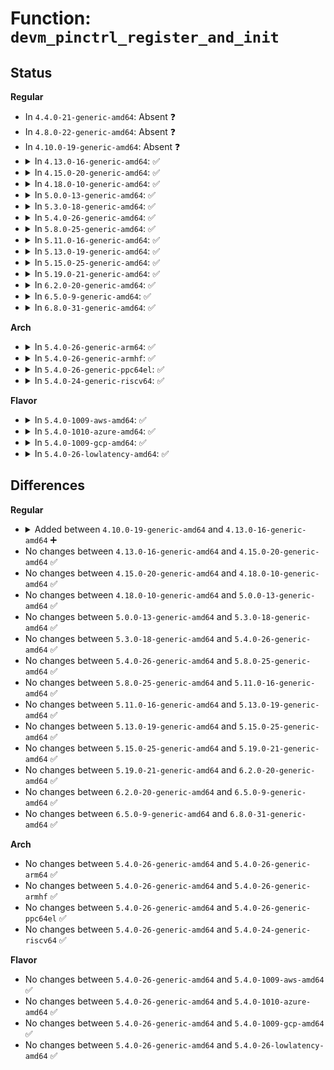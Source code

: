 # Function: <code>devm_pinctrl_register_and_init</code>

## Status
<b>Regular</b>
<ul>
<li>
In <code>4.4.0-21-generic-amd64</code>: Absent ❓
</li>
<li>
In <code>4.8.0-22-generic-amd64</code>: Absent ❓
</li>
<li>
In <code>4.10.0-19-generic-amd64</code>: Absent ❓
</li>
<li>
<details>
<summary>In <code>4.13.0-16-generic-amd64</code>: ✅</summary>

```c
int devm_pinctrl_register_and_init(struct device * dev, struct pinctrl_desc * pctldesc, void * driver_data, struct pinctrl_dev * * pctldev)
```

```json
{
  "name": "devm_pinctrl_register_and_init",
  "collision_type": "Unique Global",
  "inline_type": "No",
  "funcs": [
    {
      "addr": 18446744071583626832,
      "name": "devm_pinctrl_register_and_init",
      "external": true,
      "loc": "drivers/pinctrl/core.c:2236",
      "file": "drivers/pinctrl/core.c",
      "inline": "seen, unknown",
      "caller_inline": [],
      "caller_func": []
    }
  ],
  "symbols": [
    {
      "addr": 18446744071583626832,
      "name": "devm_pinctrl_register_and_init",
      "section": ".text",
      "bind": "STB_GLOBAL",
      "size": 177
    }
  ]
}
```
</details>
</li>
<li>
<details>
<summary>In <code>4.15.0-20-generic-amd64</code>: ✅</summary>

```c
int devm_pinctrl_register_and_init(struct device * dev, struct pinctrl_desc * pctldesc, void * driver_data, struct pinctrl_dev * * pctldev)
```

```json
{
  "name": "devm_pinctrl_register_and_init",
  "collision_type": "Unique Global",
  "inline_type": "No",
  "funcs": [
    {
      "addr": 18446744071583872944,
      "name": "devm_pinctrl_register_and_init",
      "external": true,
      "loc": "drivers/pinctrl/core.c:2245",
      "file": "drivers/pinctrl/core.c",
      "inline": "seen, unknown",
      "caller_inline": [],
      "caller_func": [
        "drivers/pinctrl/pinctrl-sx150x.c:sx150x_probe"
      ]
    }
  ],
  "symbols": [
    {
      "addr": 18446744071583872944,
      "name": "devm_pinctrl_register_and_init",
      "section": ".text",
      "bind": "STB_GLOBAL",
      "size": 177
    }
  ]
}
```
</details>
</li>
<li>
<details>
<summary>In <code>4.18.0-10-generic-amd64</code>: ✅</summary>

```c
int devm_pinctrl_register_and_init(struct device * dev, struct pinctrl_desc * pctldesc, void * driver_data, struct pinctrl_dev * * pctldev)
```

```json
{
  "name": "devm_pinctrl_register_and_init",
  "collision_type": "Unique Global",
  "inline_type": "No",
  "funcs": [
    {
      "addr": 18446744071584073552,
      "name": "devm_pinctrl_register_and_init",
      "external": true,
      "loc": "drivers/pinctrl/core.c:2194",
      "file": "drivers/pinctrl/core.c",
      "inline": "seen, unknown",
      "caller_inline": [],
      "caller_func": [
        "drivers/pinctrl/pinctrl-sx150x.c:sx150x_probe"
      ]
    }
  ],
  "symbols": [
    {
      "addr": 18446744071584073552,
      "name": "devm_pinctrl_register_and_init",
      "section": ".text",
      "bind": "STB_GLOBAL",
      "size": 177
    }
  ]
}
```
</details>
</li>
<li>
<details>
<summary>In <code>5.0.0-13-generic-amd64</code>: ✅</summary>

```c
int devm_pinctrl_register_and_init(struct device * dev, struct pinctrl_desc * pctldesc, void * driver_data, struct pinctrl_dev * * pctldev)
```

```json
{
  "name": "devm_pinctrl_register_and_init",
  "collision_type": "Unique Global",
  "inline_type": "No",
  "funcs": [
    {
      "addr": 18446744071584157776,
      "name": "devm_pinctrl_register_and_init",
      "external": true,
      "loc": "drivers/pinctrl/core.c:2222",
      "file": "drivers/pinctrl/core.c",
      "inline": "seen, unknown",
      "caller_inline": [],
      "caller_func": [
        "drivers/pinctrl/pinctrl-sx150x.c:sx150x_probe"
      ]
    }
  ],
  "symbols": [
    {
      "addr": 18446744071584157776,
      "name": "devm_pinctrl_register_and_init",
      "section": ".text",
      "bind": "STB_GLOBAL",
      "size": 177
    }
  ]
}
```
</details>
</li>
<li>
<details>
<summary>In <code>5.3.0-18-generic-amd64</code>: ✅</summary>

```c
int devm_pinctrl_register_and_init(struct device * dev, struct pinctrl_desc * pctldesc, void * driver_data, struct pinctrl_dev * * pctldev)
```

```json
{
  "name": "devm_pinctrl_register_and_init",
  "collision_type": "Unique Global",
  "inline_type": "No",
  "funcs": [
    {
      "addr": 18446744071584347744,
      "name": "devm_pinctrl_register_and_init",
      "external": true,
      "loc": "drivers/pinctrl/core.c:2211",
      "file": "drivers/pinctrl/core.c",
      "inline": "seen, unknown",
      "caller_inline": [],
      "caller_func": [
        "drivers/pinctrl/pinctrl-sx150x.c:sx150x_probe"
      ]
    }
  ],
  "symbols": [
    {
      "addr": 18446744071584347744,
      "name": "devm_pinctrl_register_and_init",
      "section": ".text",
      "bind": "STB_GLOBAL",
      "size": 170
    }
  ]
}
```
</details>
</li>
<li>
<details>
<summary>In <code>5.4.0-26-generic-amd64</code>: ✅</summary>

```c
int devm_pinctrl_register_and_init(struct device * dev, struct pinctrl_desc * pctldesc, void * driver_data, struct pinctrl_dev * * pctldev)
```

```json
{
  "name": "devm_pinctrl_register_and_init",
  "collision_type": "Unique Global",
  "inline_type": "No",
  "funcs": [
    {
      "addr": 18446744071584482560,
      "name": "devm_pinctrl_register_and_init",
      "external": true,
      "loc": "drivers/pinctrl/core.c:2238",
      "file": "drivers/pinctrl/core.c",
      "inline": "seen, unknown",
      "caller_inline": [],
      "caller_func": [
        "drivers/pinctrl/pinctrl-sx150x.c:sx150x_probe"
      ]
    }
  ],
  "symbols": [
    {
      "addr": 18446744071584482560,
      "name": "devm_pinctrl_register_and_init",
      "section": ".text",
      "bind": "STB_GLOBAL",
      "size": 170
    }
  ]
}
```
</details>
</li>
<li>
<details>
<summary>In <code>5.8.0-25-generic-amd64</code>: ✅</summary>

```c
int devm_pinctrl_register_and_init(struct device * dev, struct pinctrl_desc * pctldesc, void * driver_data, struct pinctrl_dev * * pctldev)
```

```json
{
  "name": "devm_pinctrl_register_and_init",
  "collision_type": "Unique Global",
  "inline_type": "No",
  "funcs": [
    {
      "addr": 18446744071585147248,
      "name": "devm_pinctrl_register_and_init",
      "external": true,
      "loc": "drivers/pinctrl/core.c:2235",
      "file": "drivers/pinctrl/core.c",
      "inline": "seen, unknown",
      "caller_inline": [],
      "caller_func": [
        "drivers/pinctrl/pinctrl-sx150x.c:sx150x_probe"
      ]
    }
  ],
  "symbols": [
    {
      "addr": 18446744071585147248,
      "name": "devm_pinctrl_register_and_init",
      "section": ".text",
      "bind": "STB_GLOBAL",
      "size": 170
    }
  ]
}
```
</details>
</li>
<li>
<details>
<summary>In <code>5.11.0-16-generic-amd64</code>: ✅</summary>

```c
int devm_pinctrl_register_and_init(struct device * dev, struct pinctrl_desc * pctldesc, void * driver_data, struct pinctrl_dev * * pctldev)
```

```json
{
  "name": "devm_pinctrl_register_and_init",
  "collision_type": "Unique Global",
  "inline_type": "No",
  "funcs": [
    {
      "addr": 18446744071585298560,
      "name": "devm_pinctrl_register_and_init",
      "external": true,
      "loc": "drivers/pinctrl/core.c:2258",
      "file": "drivers/pinctrl/core.c",
      "inline": "seen, unknown",
      "caller_inline": [],
      "caller_func": [
        "drivers/pinctrl/pinctrl-sx150x.c:sx150x_probe"
      ]
    }
  ],
  "symbols": [
    {
      "addr": 18446744071585298560,
      "name": "devm_pinctrl_register_and_init",
      "section": ".text",
      "bind": "STB_GLOBAL",
      "size": 170
    }
  ]
}
```
</details>
</li>
<li>
<details>
<summary>In <code>5.13.0-19-generic-amd64</code>: ✅</summary>

```c
int devm_pinctrl_register_and_init(struct device * dev, struct pinctrl_desc * pctldesc, void * driver_data, struct pinctrl_dev * * pctldev)
```

```json
{
  "name": "devm_pinctrl_register_and_init",
  "collision_type": "Unique Global",
  "inline_type": "No",
  "funcs": [
    {
      "addr": 18446744071585181584,
      "name": "devm_pinctrl_register_and_init",
      "external": true,
      "loc": "drivers/pinctrl/core.c:2282",
      "file": "drivers/pinctrl/core.c",
      "inline": "seen, unknown",
      "caller_inline": [],
      "caller_func": [
        "drivers/pinctrl/pinctrl-sx150x.c:sx150x_probe"
      ]
    }
  ],
  "symbols": [
    {
      "addr": 18446744071585181584,
      "name": "devm_pinctrl_register_and_init",
      "section": ".text",
      "bind": "STB_GLOBAL",
      "size": 170
    }
  ]
}
```
</details>
</li>
<li>
<details>
<summary>In <code>5.15.0-25-generic-amd64</code>: ✅</summary>

```c
int devm_pinctrl_register_and_init(struct device * dev, struct pinctrl_desc * pctldesc, void * driver_data, struct pinctrl_dev * * pctldev)
```

```json
{
  "name": "devm_pinctrl_register_and_init",
  "collision_type": "Unique Global",
  "inline_type": "No",
  "funcs": [
    {
      "addr": 18446744071585635424,
      "name": "devm_pinctrl_register_and_init",
      "external": true,
      "loc": "drivers/pinctrl/core.c:2284",
      "file": "drivers/pinctrl/core.c",
      "inline": "seen, unknown",
      "caller_inline": [],
      "caller_func": [
        "drivers/pinctrl/pinctrl-sx150x.c:sx150x_probe"
      ]
    }
  ],
  "symbols": [
    {
      "addr": 18446744071585635424,
      "name": "devm_pinctrl_register_and_init",
      "section": ".text",
      "bind": "STB_GLOBAL",
      "size": 177
    }
  ]
}
```
</details>
</li>
<li>
<details>
<summary>In <code>5.19.0-21-generic-amd64</code>: ✅</summary>

```c
int devm_pinctrl_register_and_init(struct device * dev, struct pinctrl_desc * pctldesc, void * driver_data, struct pinctrl_dev * * pctldev)
```

```json
{
  "name": "devm_pinctrl_register_and_init",
  "collision_type": "Unique Global",
  "inline_type": "No",
  "funcs": [
    {
      "addr": 18446744071586795840,
      "name": "devm_pinctrl_register_and_init",
      "external": true,
      "loc": "drivers/pinctrl/core.c:2284",
      "file": "drivers/pinctrl/core.c",
      "inline": "seen, unknown",
      "caller_inline": [],
      "caller_func": [
        "drivers/pinctrl/pinctrl-sx150x.c:sx150x_probe"
      ]
    }
  ],
  "symbols": [
    {
      "addr": 18446744071586795840,
      "name": "devm_pinctrl_register_and_init",
      "section": ".text",
      "bind": "STB_GLOBAL",
      "size": 192
    }
  ]
}
```
</details>
</li>
<li>
<details>
<summary>In <code>6.2.0-20-generic-amd64</code>: ✅</summary>

```c
int devm_pinctrl_register_and_init(struct device * dev, struct pinctrl_desc * pctldesc, void * driver_data, struct pinctrl_dev * * pctldev)
```

```json
{
  "name": "devm_pinctrl_register_and_init",
  "collision_type": "Unique Global",
  "inline_type": "No",
  "funcs": [
    {
      "addr": 18446744071587931744,
      "name": "devm_pinctrl_register_and_init",
      "external": true,
      "loc": "drivers/pinctrl/core.c:2283",
      "file": "drivers/pinctrl/core.c",
      "inline": "seen, unknown",
      "caller_inline": [],
      "caller_func": [
        "drivers/pinctrl/pinctrl-sx150x.c:sx150x_probe"
      ]
    }
  ],
  "symbols": [
    {
      "addr": 18446744071587931744,
      "name": "devm_pinctrl_register_and_init",
      "section": ".text",
      "bind": "STB_GLOBAL",
      "size": 192
    }
  ]
}
```
</details>
</li>
<li>
<details>
<summary>In <code>6.5.0-9-generic-amd64</code>: ✅</summary>

```c
int devm_pinctrl_register_and_init(struct device * dev, struct pinctrl_desc * pctldesc, void * driver_data, struct pinctrl_dev * * pctldev)
```

```json
{
  "name": "devm_pinctrl_register_and_init",
  "collision_type": "Unique Global",
  "inline_type": "No",
  "funcs": [
    {
      "addr": 18446744071588206320,
      "name": "devm_pinctrl_register_and_init",
      "external": true,
      "loc": "drivers/pinctrl/core.c:2292",
      "file": "drivers/pinctrl/core.c",
      "inline": "seen, unknown",
      "caller_inline": [],
      "caller_func": [
        "drivers/pinctrl/pinctrl-sx150x.c:sx150x_probe"
      ]
    }
  ],
  "symbols": [
    {
      "addr": 18446744071588206320,
      "name": "devm_pinctrl_register_and_init",
      "section": ".text",
      "bind": "STB_GLOBAL",
      "size": 187
    }
  ]
}
```
</details>
</li>
<li>
<details>
<summary>In <code>6.8.0-31-generic-amd64</code>: ✅</summary>

```c
int devm_pinctrl_register_and_init(struct device * dev, struct pinctrl_desc * pctldesc, void * driver_data, struct pinctrl_dev * * pctldev)
```

```json
{
  "name": "devm_pinctrl_register_and_init",
  "collision_type": "Unique Global",
  "inline_type": "No",
  "funcs": [
    {
      "addr": 18446744071588499088,
      "name": "devm_pinctrl_register_and_init",
      "external": true,
      "loc": "drivers/pinctrl/core.c:2306",
      "file": "drivers/pinctrl/core.c",
      "inline": "seen, unknown",
      "caller_inline": [],
      "caller_func": [
        "drivers/pinctrl/pinctrl-sx150x.c:sx150x_probe"
      ]
    }
  ],
  "symbols": [
    {
      "addr": 18446744071588499088,
      "name": "devm_pinctrl_register_and_init",
      "section": ".text",
      "bind": "STB_GLOBAL",
      "size": 187
    }
  ]
}
```
</details>
</li>
</ul>
<b>Arch</b>
<ul>
<li>
<details>
<summary>In <code>5.4.0-26-generic-arm64</code>: ✅</summary>

```c
int devm_pinctrl_register_and_init(struct device * dev, struct pinctrl_desc * pctldesc, void * driver_data, struct pinctrl_dev * * pctldev)
```

```json
{
  "name": "devm_pinctrl_register_and_init",
  "collision_type": "Unique Global",
  "inline_type": "No",
  "funcs": [
    {
      "addr": 18446603336496500600,
      "name": "devm_pinctrl_register_and_init",
      "external": true,
      "loc": "drivers/pinctrl/core.c:2238",
      "file": "drivers/pinctrl/core.c",
      "inline": "seen, unknown",
      "caller_inline": [],
      "caller_func": [
        "drivers/pinctrl/pinctrl-sx150x.c:sx150x_probe",
        "drivers/pinctrl/freescale/pinctrl-imx.c:imx_pinctrl_probe",
        "drivers/pinctrl/sh-pfc/pinctrl.c:sh_pfc_register_pinctrl",
        "drivers/pinctrl/mediatek/pinctrl-moore.c:mtk_moore_pinctrl_probe",
        "drivers/pinctrl/mediatek/pinctrl-paris.c:mtk_paris_pinctrl_probe"
      ]
    }
  ],
  "symbols": [
    {
      "addr": 18446603336496500600,
      "name": "devm_pinctrl_register_and_init",
      "section": ".text",
      "bind": "STB_GLOBAL",
      "size": 204
    }
  ]
}
```
</details>
</li>
<li>
<details>
<summary>In <code>5.4.0-26-generic-armhf</code>: ✅</summary>

```c
int devm_pinctrl_register_and_init(struct device * dev, struct pinctrl_desc * pctldesc, void * driver_data, struct pinctrl_dev * * pctldev)
```

```json
{
  "name": "devm_pinctrl_register_and_init",
  "collision_type": "Unique Global",
  "inline_type": "No",
  "funcs": [
    {
      "addr": 3229806644,
      "name": "devm_pinctrl_register_and_init",
      "external": true,
      "loc": "drivers/pinctrl/core.c:2238",
      "file": "drivers/pinctrl/core.c",
      "inline": "seen, unknown",
      "caller_inline": [],
      "caller_func": [
        "drivers/pinctrl/pinctrl-rza1.c:rza1_pinctrl_probe",
        "drivers/pinctrl/pinctrl-rza2.c:rza2_pinctrl_probe",
        "drivers/pinctrl/pinctrl-rzn1.c:rzn1_pinctrl_probe",
        "drivers/pinctrl/pinctrl-sx150x.c:sx150x_probe",
        "drivers/pinctrl/freescale/pinctrl-imx.c:imx_pinctrl_probe",
        "drivers/pinctrl/sh-pfc/pinctrl.c:sh_pfc_register_pinctrl",
        "drivers/pinctrl/mediatek/pinctrl-moore.c:mtk_moore_pinctrl_probe"
      ]
    }
  ],
  "symbols": [
    {
      "addr": 3229806644,
      "name": "devm_pinctrl_register_and_init",
      "section": ".text",
      "bind": "STB_GLOBAL",
      "size": 188
    }
  ]
}
```
</details>
</li>
<li>
<details>
<summary>In <code>5.4.0-26-generic-ppc64el</code>: ✅</summary>

```c
int devm_pinctrl_register_and_init(struct device * dev, struct pinctrl_desc * pctldesc, void * driver_data, struct pinctrl_dev * * pctldev)
```

```json
{
  "name": "devm_pinctrl_register_and_init",
  "collision_type": "Unique Global",
  "inline_type": "No",
  "funcs": [
    {
      "addr": 13835058055290710096,
      "name": "devm_pinctrl_register_and_init",
      "external": true,
      "loc": "drivers/pinctrl/core.c:2238",
      "file": "drivers/pinctrl/core.c",
      "inline": "seen, unknown",
      "caller_inline": [],
      "caller_func": [
        "drivers/pinctrl/pinctrl-sx150x.c:sx150x_probe"
      ]
    }
  ],
  "symbols": [
    {
      "addr": 13835058055290710096,
      "name": "devm_pinctrl_register_and_init",
      "section": ".text",
      "bind": "STB_GLOBAL",
      "size": 268
    }
  ]
}
```
</details>
</li>
<li>
<details>
<summary>In <code>5.4.0-24-generic-riscv64</code>: ✅</summary>

```c
int devm_pinctrl_register_and_init(struct device * dev, struct pinctrl_desc * pctldesc, void * driver_data, struct pinctrl_dev * * pctldev)
```

```json
{
  "name": "devm_pinctrl_register_and_init",
  "collision_type": "Unique Global",
  "inline_type": "No",
  "funcs": [
    {
      "addr": 18446743936275419522,
      "name": "devm_pinctrl_register_and_init",
      "external": true,
      "loc": "drivers/pinctrl/core.c:2238",
      "file": "drivers/pinctrl/core.c",
      "inline": "seen, unknown",
      "caller_inline": [],
      "caller_func": [
        "drivers/pinctrl/pinctrl-sx150x.c:sx150x_probe"
      ]
    }
  ],
  "symbols": [
    {
      "addr": 18446743936275419522,
      "name": "devm_pinctrl_register_and_init",
      "section": ".text",
      "bind": "STB_GLOBAL",
      "size": 166
    }
  ]
}
```
</details>
</li>
</ul>
<b>Flavor</b>
<ul>
<li>
<details>
<summary>In <code>5.4.0-1009-aws-amd64</code>: ✅</summary>

```c
int devm_pinctrl_register_and_init(struct device * dev, struct pinctrl_desc * pctldesc, void * driver_data, struct pinctrl_dev * * pctldev)
```

```json
{
  "name": "devm_pinctrl_register_and_init",
  "collision_type": "Unique Global",
  "inline_type": "No",
  "funcs": [
    {
      "addr": 18446744071584451312,
      "name": "devm_pinctrl_register_and_init",
      "external": true,
      "loc": "drivers/pinctrl/core.c:2238",
      "file": "drivers/pinctrl/core.c",
      "inline": "seen, unknown",
      "caller_inline": [],
      "caller_func": []
    }
  ],
  "symbols": [
    {
      "addr": 18446744071584451312,
      "name": "devm_pinctrl_register_and_init",
      "section": ".text",
      "bind": "STB_GLOBAL",
      "size": 170
    }
  ]
}
```
</details>
</li>
<li>
<details>
<summary>In <code>5.4.0-1010-azure-amd64</code>: ✅</summary>

```c
int devm_pinctrl_register_and_init(struct device * dev, struct pinctrl_desc * pctldesc, void * driver_data, struct pinctrl_dev * * pctldev)
```

```json
{
  "name": "devm_pinctrl_register_and_init",
  "collision_type": "Unique Global",
  "inline_type": "No",
  "funcs": [
    {
      "addr": 18446744071584386992,
      "name": "devm_pinctrl_register_and_init",
      "external": true,
      "loc": "drivers/pinctrl/core.c:2238",
      "file": "drivers/pinctrl/core.c",
      "inline": "seen, unknown",
      "caller_inline": [],
      "caller_func": []
    }
  ],
  "symbols": [
    {
      "addr": 18446744071584386992,
      "name": "devm_pinctrl_register_and_init",
      "section": ".text",
      "bind": "STB_GLOBAL",
      "size": 170
    }
  ]
}
```
</details>
</li>
<li>
<details>
<summary>In <code>5.4.0-1009-gcp-amd64</code>: ✅</summary>

```c
int devm_pinctrl_register_and_init(struct device * dev, struct pinctrl_desc * pctldesc, void * driver_data, struct pinctrl_dev * * pctldev)
```

```json
{
  "name": "devm_pinctrl_register_and_init",
  "collision_type": "Unique Global",
  "inline_type": "No",
  "funcs": [
    {
      "addr": 18446744071584434224,
      "name": "devm_pinctrl_register_and_init",
      "external": true,
      "loc": "drivers/pinctrl/core.c:2238",
      "file": "drivers/pinctrl/core.c",
      "inline": "seen, unknown",
      "caller_inline": [],
      "caller_func": [
        "drivers/pinctrl/pinctrl-sx150x.c:sx150x_probe"
      ]
    }
  ],
  "symbols": [
    {
      "addr": 18446744071584434224,
      "name": "devm_pinctrl_register_and_init",
      "section": ".text",
      "bind": "STB_GLOBAL",
      "size": 170
    }
  ]
}
```
</details>
</li>
<li>
<details>
<summary>In <code>5.4.0-26-lowlatency-amd64</code>: ✅</summary>

```c
int devm_pinctrl_register_and_init(struct device * dev, struct pinctrl_desc * pctldesc, void * driver_data, struct pinctrl_dev * * pctldev)
```

```json
{
  "name": "devm_pinctrl_register_and_init",
  "collision_type": "Unique Global",
  "inline_type": "No",
  "funcs": [
    {
      "addr": 18446744071584540352,
      "name": "devm_pinctrl_register_and_init",
      "external": true,
      "loc": "drivers/pinctrl/core.c:2238",
      "file": "drivers/pinctrl/core.c",
      "inline": "seen, unknown",
      "caller_inline": [],
      "caller_func": [
        "drivers/pinctrl/pinctrl-sx150x.c:sx150x_probe"
      ]
    }
  ],
  "symbols": [
    {
      "addr": 18446744071584540352,
      "name": "devm_pinctrl_register_and_init",
      "section": ".text",
      "bind": "STB_GLOBAL",
      "size": 170
    }
  ]
}
```
</details>
</li>
</ul>

## Differences
<b>Regular</b>
<ul>
<li>
<details>
<summary>Added between <code>4.10.0-19-generic-amd64</code> and <code>4.13.0-16-generic-amd64</code> ➕</summary>

```c
int devm_pinctrl_register_and_init(struct device * dev, struct pinctrl_desc * pctldesc, void * driver_data, struct pinctrl_dev * * pctldev)
```
</details>
</li>
<li>
No changes between <code>4.13.0-16-generic-amd64</code> and <code>4.15.0-20-generic-amd64</code> ✅
</li>
<li>
No changes between <code>4.15.0-20-generic-amd64</code> and <code>4.18.0-10-generic-amd64</code> ✅
</li>
<li>
No changes between <code>4.18.0-10-generic-amd64</code> and <code>5.0.0-13-generic-amd64</code> ✅
</li>
<li>
No changes between <code>5.0.0-13-generic-amd64</code> and <code>5.3.0-18-generic-amd64</code> ✅
</li>
<li>
No changes between <code>5.3.0-18-generic-amd64</code> and <code>5.4.0-26-generic-amd64</code> ✅
</li>
<li>
No changes between <code>5.4.0-26-generic-amd64</code> and <code>5.8.0-25-generic-amd64</code> ✅
</li>
<li>
No changes between <code>5.8.0-25-generic-amd64</code> and <code>5.11.0-16-generic-amd64</code> ✅
</li>
<li>
No changes between <code>5.11.0-16-generic-amd64</code> and <code>5.13.0-19-generic-amd64</code> ✅
</li>
<li>
No changes between <code>5.13.0-19-generic-amd64</code> and <code>5.15.0-25-generic-amd64</code> ✅
</li>
<li>
No changes between <code>5.15.0-25-generic-amd64</code> and <code>5.19.0-21-generic-amd64</code> ✅
</li>
<li>
No changes between <code>5.19.0-21-generic-amd64</code> and <code>6.2.0-20-generic-amd64</code> ✅
</li>
<li>
No changes between <code>6.2.0-20-generic-amd64</code> and <code>6.5.0-9-generic-amd64</code> ✅
</li>
<li>
No changes between <code>6.5.0-9-generic-amd64</code> and <code>6.8.0-31-generic-amd64</code> ✅
</li>
</ul>
<b>Arch</b>
<ul>
<li>
No changes between <code>5.4.0-26-generic-amd64</code> and <code>5.4.0-26-generic-arm64</code> ✅
</li>
<li>
No changes between <code>5.4.0-26-generic-amd64</code> and <code>5.4.0-26-generic-armhf</code> ✅
</li>
<li>
No changes between <code>5.4.0-26-generic-amd64</code> and <code>5.4.0-26-generic-ppc64el</code> ✅
</li>
<li>
No changes between <code>5.4.0-26-generic-amd64</code> and <code>5.4.0-24-generic-riscv64</code> ✅
</li>
</ul>
<b>Flavor</b>
<ul>
<li>
No changes between <code>5.4.0-26-generic-amd64</code> and <code>5.4.0-1009-aws-amd64</code> ✅
</li>
<li>
No changes between <code>5.4.0-26-generic-amd64</code> and <code>5.4.0-1010-azure-amd64</code> ✅
</li>
<li>
No changes between <code>5.4.0-26-generic-amd64</code> and <code>5.4.0-1009-gcp-amd64</code> ✅
</li>
<li>
No changes between <code>5.4.0-26-generic-amd64</code> and <code>5.4.0-26-lowlatency-amd64</code> ✅
</li>
</ul>

